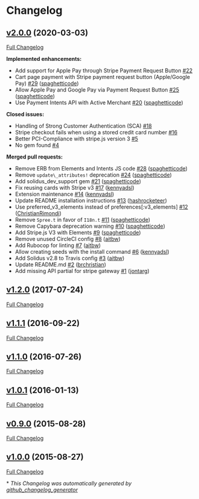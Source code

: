 # Changelog

## [v2.0.0](https://github.com/solidusio/solidus_stripe/tree/v2.0.0) (2020-03-03)

[Full Changelog](https://github.com/solidusio/solidus_stripe/compare/v1.2.0...v2.0.0)

**Implemented enhancements:**

- Add support for Apple Pay through Stripe Payment Request Button [\#22](https://github.com/solidusio/solidus_stripe/issues/22)
- Cart page payment with Stripe payment request button \(Apple/Google Pay\)  [\#29](https://github.com/solidusio/solidus_stripe/pull/29) ([spaghetticode](https://github.com/spaghetticode))
- Allow Apple Pay and Google Pay via Payment Request Button [\#25](https://github.com/solidusio/solidus_stripe/pull/25) ([spaghetticode](https://github.com/spaghetticode))
- Use Payment Intents API with Active Merchant [\#20](https://github.com/solidusio/solidus_stripe/pull/20) ([spaghetticode](https://github.com/spaghetticode))

**Closed issues:**

- Handling of Strong Customer Authentication \(SCA\) [\#18](https://github.com/solidusio/solidus_stripe/issues/18)
- Stripe checkout fails when using a stored credit card number [\#16](https://github.com/solidusio/solidus_stripe/issues/16)
- Better PCI-Compliance with stripe.js version 3 [\#5](https://github.com/solidusio/solidus_stripe/issues/5)
- No gem found [\#4](https://github.com/solidusio/solidus_stripe/issues/4)

**Merged pull requests:**

- Remove ERB from Elements and Intents JS code [\#28](https://github.com/solidusio/solidus_stripe/pull/28) ([spaghetticode](https://github.com/spaghetticode))
- Remove `update\_attributes!` deprecation [\#24](https://github.com/solidusio/solidus_stripe/pull/24) ([spaghetticode](https://github.com/spaghetticode))
- Add solidus\_dev\_support gem [\#21](https://github.com/solidusio/solidus_stripe/pull/21) ([spaghetticode](https://github.com/spaghetticode))
- Fix reusing cards with Stripe v3 [\#17](https://github.com/solidusio/solidus_stripe/pull/17) ([kennyadsl](https://github.com/kennyadsl))
- Extension maintenance [\#14](https://github.com/solidusio/solidus_stripe/pull/14) ([kennyadsl](https://github.com/kennyadsl))
- Update README installation instructions [\#13](https://github.com/solidusio/solidus_stripe/pull/13) ([hashrocketeer](https://github.com/hashrocketeer))
- Use preferred\_v3\_elements instead of preferences\[:v3\_elements\] [\#12](https://github.com/solidusio/solidus_stripe/pull/12) ([ChristianRimondi](https://github.com/ChristianRimondi))
- Remove `Spree.t` in favor of `I18n.t` [\#11](https://github.com/solidusio/solidus_stripe/pull/11) ([spaghetticode](https://github.com/spaghetticode))
- Remove Capybara deprecation warning [\#10](https://github.com/solidusio/solidus_stripe/pull/10) ([spaghetticode](https://github.com/spaghetticode))
- Add Stripe.js V3 with Elements [\#9](https://github.com/solidusio/solidus_stripe/pull/9) ([spaghetticode](https://github.com/spaghetticode))
- Remove unused CircleCI config [\#8](https://github.com/solidusio/solidus_stripe/pull/8) ([aitbw](https://github.com/aitbw))
- Add Rubocop for linting [\#7](https://github.com/solidusio/solidus_stripe/pull/7) ([aitbw](https://github.com/aitbw))
- Allow creating seeds with the install command [\#6](https://github.com/solidusio/solidus_stripe/pull/6) ([kennyadsl](https://github.com/kennyadsl))
- Add Solidus v2.8 to Travis config [\#3](https://github.com/solidusio/solidus_stripe/pull/3) ([aitbw](https://github.com/aitbw))
- Update README.md [\#2](https://github.com/solidusio/solidus_stripe/pull/2) ([brchristian](https://github.com/brchristian))
- Add missing API partial for stripe gateway [\#1](https://github.com/solidusio/solidus_stripe/pull/1) ([jontarg](https://github.com/jontarg))

## [v1.2.0](https://github.com/solidusio/solidus_stripe/tree/v1.2.0) (2017-07-24)

[Full Changelog](https://github.com/solidusio/solidus_stripe/compare/v1.1.1...v1.2.0)

## [v1.1.1](https://github.com/solidusio/solidus_stripe/tree/v1.1.1) (2016-09-22)

[Full Changelog](https://github.com/solidusio/solidus_stripe/compare/v1.1.0...v1.1.1)

## [v1.1.0](https://github.com/solidusio/solidus_stripe/tree/v1.1.0) (2016-07-26)

[Full Changelog](https://github.com/solidusio/solidus_stripe/compare/v1.0.1...v1.1.0)

## [v1.0.1](https://github.com/solidusio/solidus_stripe/tree/v1.0.1) (2016-01-13)

[Full Changelog](https://github.com/solidusio/solidus_stripe/compare/v0.9.0...v1.0.1)

## [v0.9.0](https://github.com/solidusio/solidus_stripe/tree/v0.9.0) (2015-08-28)

[Full Changelog](https://github.com/solidusio/solidus_stripe/compare/v1.0.0...v0.9.0)

## [v1.0.0](https://github.com/solidusio/solidus_stripe/tree/v1.0.0) (2015-08-27)

[Full Changelog](https://github.com/solidusio/solidus_stripe/compare/c20c3f69811d68c374ffedc2e20c1bc6bdb45f95...v1.0.0)



\* *This Changelog was automatically generated by [github_changelog_generator](https://github.com/github-changelog-generator/github-changelog-generator)*
